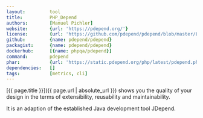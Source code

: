```yaml
---
layout:         tool
title:          PHP_Depend
authors:        [Manuel Pichler]
website:        {url: 'https://pdepend.org/'}
license:        {url: 'https://github.com/pdepend/pdepend/blob/master/LICENSE', label: 'BSD 3-clause "New" or "Revised" License'}
github:         {name: pdepend/pdepend}
packagist:      {name: pdepend/pdepend}               
dockerhub:      [{name: phpqa/pdepend}]     
command:        pdepend 
phar:           {url: 'https://static.pdepend.org/php/latest/pdepend.phar'}
dependencies:   []
tags:           [metrics, cli]
---
```


[{{ page.title }}]({{ page.url | absolute_url }}) shows you the quality of your design in the terms of extensibility, reusability and maintainability.

<!--more--> 

It is an adaption of the established Java development tool JDepend.
